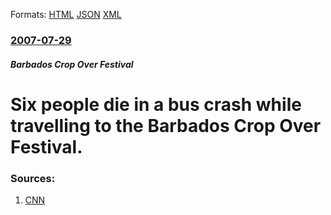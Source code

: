 
Formats: [HTML](/news/2007/07/29/six-people-die-in-a-bus-crash-while-travelling-to-the-barbados-crop-over-festival.html)  [JSON](/news/2007/07/29/six-people-die-in-a-bus-crash-while-travelling-to-the-barbados-crop-over-festival.json)  [XML](/news/2007/07/29/six-people-die-in-a-bus-crash-while-travelling-to-the-barbados-crop-over-festival.xml)  

### [2007-07-29](/news/2007/07/29/index.md)

##### Barbados Crop Over Festival
#  Six people die in a bus crash while travelling to the Barbados Crop Over Festival. 




### Sources:

1. [CNN](http://edition.cnn.com/2007/WORLD/americas/07/29/barbados.wreck/index.html?eref=rss_world)
